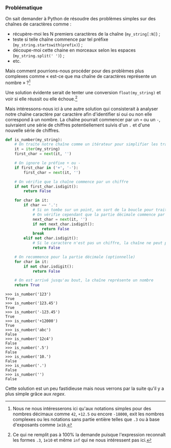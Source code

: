 ### Problématique

On sait demander à Python de résoudre des problèmes simples sur des chaînes de caractères comme :

* récupère-moi les N premiers caractères de la chaîne (`my_string[:N]`) ;
* teste si telle chaîne commence par tel préfixe (`my_string.startswith(prefix)`) ;
* découpe-moi cette chaine en morceaux selon les espaces (`my_string.split(' ')`) ;
* etc.

Mais comment pourrions-nous procéder pour des problèmes plus complexes comme « est-ce que ma chaîne de caractères représente un nombre » ?[^flottants]

[^flottants]: Nous ne nous intéresserons ici qu'aux notations simples pour des nombres décimaux comme `42`, `+12.5` ou encore `-18000`, exit les nombres complexes ou les notations sans partie entière telles que `.3` ou à base d'exposants comme `1e10`.

Une solution évidente serait de tenter une conversion `float(my_string)` et voir si elle réussit ou elle échoue.[^faux_positifs]

[^faux_positifs]: Ce qui ne remplit pas à 100% la demande puisque l'expression reconnaît les formes `.3`, `1e10` et même `inf` qui ne nous intéressent pas ici.

Mais intéressons-nous ici à une autre solution qui consisterait à analyser notre chaîne caractère par caractère afin d'identifier si oui ou non elle correspond à un nombre.
La chaîne pourrait commencer par un `+` ou un `-`, suivraient une série de chiffres potentiellement suivis d'un `.` et d'une nouvelle série de chiffres.

```python
def is_number(my_string):
    # On traite notre chaîne comme un itérateur pour simplifier les traitements
    it = iter(my_string)
    first_char = next(it, '')

    # On ignore le préfixe + ou -
    if first_char in ('+', '-'):
        first_char = next(it, '')

    # On vérifie que la chaîne commence par un chiffre
    if not first_char.isdigit():
        return False

    for char in it:
        if char == '.':
            # Si on tombe sur un point, on sort de la boucle pour traiter la partie décimale
            # On vérifie cependant que la partie décimale commence par un chiffre
            next_char = next(it, '')
            if not next_char.isdigit():
                return False
            break
        elif not char.isdigit():
            # Si le caractère n'est pas un chiffre, la chaîne ne peut pas représenter un nombre
            return False

    # On recommence pour la partie décimale (optionnelle)
    for char in it:
        if not char.isdigit():
            return False

    # On est arrivé jusqu'au bout, la chaîne représente un nombre
    return True
```

```pycon
>>> is_number('123')
True
>>> is_number('123.45')
True
>>> is_number('-123.45')
True
>>> is_number('+12000')
True
>>> is_number('abc')
False
>>> is_number('12c4')
False
>>> is_number('.5')
False
>>> is_number('10.')
False
>>> is_number('.')
False
>>> is_number('')
False
```

Cette solution est un peu fastidieuse mais nous verrons par la suite qu'il y a plus simple grâce aux _regex_.
